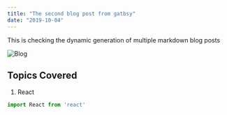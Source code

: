 ```yaml
---
title: "The second blog post from gatbsy"
date: "2019-10-04"
---
```


This is checking the dynamic generation of multiple markdown blog posts

![Blog](./blog-img.jpg)

## Topics Covered

1. React

```javascript
import React from 'react'
```